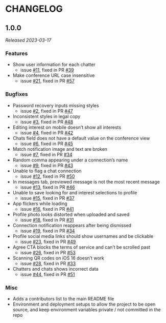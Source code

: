 # CHANGELOG

## 1.0.0

_Released 2023-03-17_

### Features

- Show user information for each chatter
  - issue [#11](https://github.com/thisdot/lets-chat-with/issues/11), fixed in PR [#39](https://github.com/thisdot/lets-chat-with/pull/39)
- Make conference URL case insensitive
  - issue [#21](https://github.com/thisdot/lets-chat-with/issues/21), fixed in PR [#57](https://github.com/thisdot/lets-chat-with/pull/57)

### Bugfixes

- Password recovery inputs missing styles
  - issue [#2](https://github.com/thisdot/lets-chat-with/issues/2), fixed in PR [#47](https://github.com/thisdot/lets-chat-with/pull/47)
- Inconsistent styles in legal copy
  - issue [#3](https://github.com/thisdot/lets-chat-with/issues/3), fixed in PR [#48](https://github.com/thisdot/lets-chat-with/pull/48)
- Editing interest on mobile doesn’t show all interests
  - issue [#4](https://github.com/thisdot/lets-chat-with/issues/4), fixed in PR [#42](https://github.com/thisdot/lets-chat-with/pull/42)
- Chats field does not have a default value on the conference view
  - issue [#6](https://github.com/thisdot/lets-chat-with/issues/6), fixed in PR [#45](https://github.com/thisdot/lets-chat-with/pull/45)
- Match notification image and text are broken
  - issue [#7](https://github.com/thisdot/lets-chat-with/issues/7), fixed in PR [#34](https://github.com/thisdot/lets-chat-with/pull/34)
- Random comma appearing under a connection’s name
  - issue [#9](https://github.com/thisdot/lets-chat-with/issues/9), fixed in PR [#43](https://github.com/thisdot/lets-chat-with/pull/43)
- Unable to flag a chat connection
  - issue [#12](https://github.com/thisdot/lets-chat-with/issues/12), fixed in PR [#50](https://github.com/thisdot/lets-chat-with/pull/50)
- In messages tab, previewed message is not the most recent message
  - issue [#13](https://github.com/thisdot/lets-chat-with/issues/13), fixed in PR [#46](https://github.com/thisdot/lets-chat-with/pull/46)
- Unable to save looking for and interest selections to profile
  - issue [#15](https://github.com/thisdot/lets-chat-with/issues/15), fixed in PR [#37](https://github.com/thisdot/lets-chat-with/pull/37)
- App flickers while loading
  - issue [#16](https://github.com/thisdot/lets-chat-with/issues/16), fixed in PR [#41](https://github.com/thisdot/lets-chat-with/pull/41)
- Profile photo looks distorted when uploaded and saved
  - issue [#18](https://github.com/thisdot/lets-chat-with/issues/18), fixed in PR [#31](https://github.com/thisdot/lets-chat-with/pull/31)
- Connection notification reappears after being dismissed
  - issue [#19](https://github.com/thisdot/lets-chat-with/issues/19), fixed in PR [#34](https://github.com/thisdot/lets-chat-with/pull/34)
- Profile social media links should show usernames and be clickable
  - issue [#23](https://github.com/thisdot/lets-chat-with/issues/23), fixed in PR [#49](https://github.com/thisdot/lets-chat-with/pull/49)
- Agree CTA blocks the terms of service and can’t be scrolled past
  - issue [#26](https://github.com/thisdot/lets-chat-with/issues/26), fixed in PR [#53](https://github.com/thisdot/lets-chat-with/pull/53)
- Scanning QR codes on iOS 16 doesn’t work
  - issue [#28](https://github.com/thisdot/lets-chat-with/issues/28), fixed in PR [#33](https://github.com/thisdot/lets-chat-with/pull/33)
- Chatters and chats shows incorrect data
  - issue [#44](https://github.com/thisdot/lets-chat-with/issues/44), fixed in PR [#51](https://github.com/thisdot/lets-chat-with/pull/51)

### Misc

- Adds a contributors list to the main README file
- Environment and deployment setups to allow the project to be open source, and keep environment variables private / not committed in the repo

